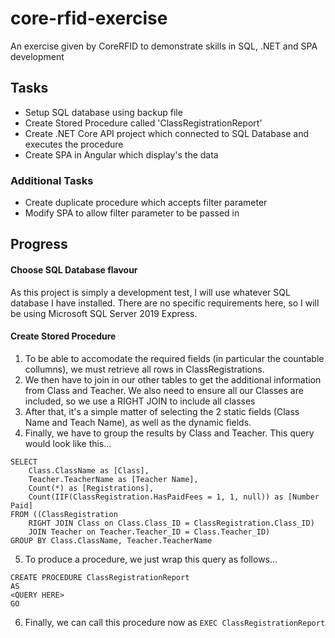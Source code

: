 # core-rfid-exercise
An exercise given by CoreRFID to demonstrate skills in SQL, .NET and SPA development


## Tasks ##
- Setup SQL database using backup file
- Create Stored Procedure called 'ClassRegistrationReport'
- Create .NET Core API project which connected to SQL Database and executes the procedure
- Create SPA in Angular which display's the data

### Additional Tasks ###
- Create duplicate procedure which accepts filter parameter
- Modify SPA to allow filter parameter to be passed in

## Progress ##
#### Choose SQL Database flavour ####
As this project is simply a development test, I will use whatever SQL database I have installed.
There are no specific requirements here, so I will be using Microsoft SQL Server 2019 Express.

#### Create Stored Procedure ####
1. To be able to accomodate the required fields (in particular the countable collumns), we must retrieve all rows in ClassRegistrations.
2. We then have to join in our other tables to get the additional information from Class and Teacher. We also need to ensure all our Classes are included, so we use a RIGHT JOIN to include all classes
3. After that, it's a simple matter of selecting the 2 static fields (Class Name and Teach Name), as well as the dynamic fields.
4. Finally, we have to group the results by Class and Teacher.
This query would look like this...
```
SELECT
	Class.ClassName as [Class],
	Teacher.TeacherName as [Teacher Name],
	Count(*) as [Registrations],
	Count(IIF(ClassRegistration.HasPaidFees = 1, 1, null)) as [Number Paid]
FROM ((ClassRegistration
	RIGHT JOIN Class on Class.Class_ID = ClassRegistration.Class_ID)
	JOIN Teacher on Teacher.Teacher_ID = Class.Teacher_ID)
GROUP BY Class.ClassName, Teacher.TeacherName
```
5. To produce a procedure, we just wrap this query as follows...
```
CREATE PROCEDURE ClassRegistrationReport
AS
<QUERY HERE>
GO
```
6. Finally, we can call this procedure now as `EXEC ClassRegistrationReport`
